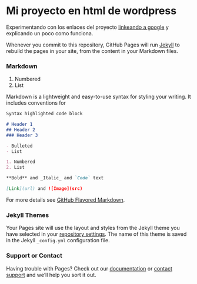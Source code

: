 # Mi proyecto en html de wordpress

Experimentando con los enlaces del proyecto [linkeando a google](https://www.google.com/) y explicando un poco como funciona.

Whenever you commit to this repository, GitHub Pages will run [Jekyll](https://jekyllrb.com/) to rebuild the pages in your site, from the content in your Markdown files.

### Markdown


1. Numbered
2. List


Markdown is a lightweight and easy-to-use syntax for styling your writing. It includes conventions for

```markdown
Syntax highlighted code block

# Header 1
## Header 2
### Header 3

- Bulleted
- List

1. Numbered
2. List

**Bold** and _Italic_ and `Code` text

[Link](url) and ![Image](src)
```

For more details see [GitHub Flavored Markdown](https://guides.github.com/features/mastering-markdown/).

### Jekyll Themes

Your Pages site will use the layout and styles from the Jekyll theme you have selected in your [repository settings](https://github.com/bartolomecoto/proyecto-html-en-wordpress/settings). The name of this theme is saved in the Jekyll `_config.yml` configuration file.

### Support or Contact

Having trouble with Pages? Check out our [documentation](https://docs.github.com/categories/github-pages-basics/) or [contact support](https://github.com/contact) and we’ll help you sort it out.
